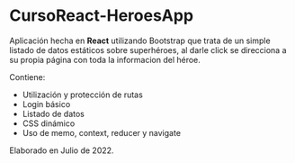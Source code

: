 # CursoReact-HeroesApp

Aplicación hecha en __React__ utilizando Bootstrap que trata de un simple listado de datos estáticos sobre superhéroes, al darle click se direcciona 
a su propia página con toda la informacion del héroe.

Contiene: 
- Utilización y protección de rutas
- Login básico
- Listado de datos
- CSS dinámico
- Uso de memo, context, reducer y navigate 

Elaborado en Julio de 2022.
